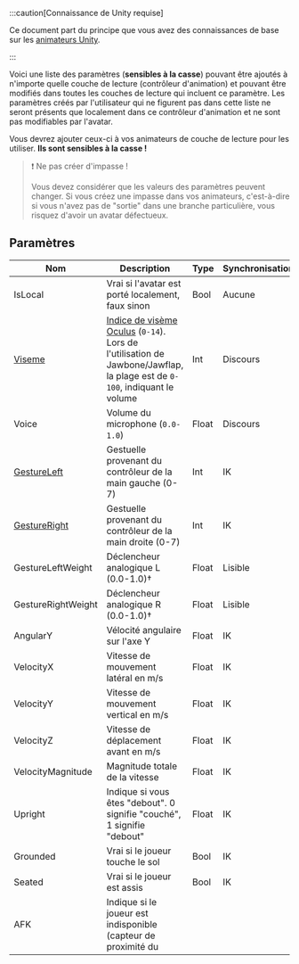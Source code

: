 

:::caution[Connaissance de Unity requise]

Ce document part du principe que vous avez des connaissances de base sur les [animateurs Unity](https://docs.unity3d.com/2019.4/Documentation/Manual/class-AnimatorController.html).

:::

Voici une liste des paramètres (**sensibles à la casse**) pouvant être ajoutés à n'importe quelle couche de lecture (contrôleur d'animation) et pouvant être modifiés dans toutes les couches de lecture qui incluent ce paramètre. Les paramètres créés par l'utilisateur qui ne figurent pas dans cette liste ne seront présents que localement dans ce contrôleur d'animation et ne sont pas modifiables par l'avatar.

Vous devrez ajouter ceux-ci à vos animateurs de couche de lecture pour les utiliser. **Ils sont sensibles à la casse !**

> ❗️ Ne pas créer d'impasse !
> 
> Vous devez considérer que les valeurs des paramètres peuvent changer. Si vous créez une impasse dans vos animateurs, c'est-à-dire si vous n'avez pas de "sortie" dans une branche particulière, vous risquez d'avoir un avatar défectueux.

## Paramètres

| Nom                                                                        | Description                                                                                                                                                                        | Type        | Synchronisation |
| --------------------------------------------------------------------------- | ---------------------------------------------------------------------------------------------------------------------------------------------------------------------------------- | ----------- | --------------- |
| IsLocal                                                                     | Vrai si l'avatar est porté localement, faux sinon                                                                                                                                  | Bool        | Aucune          |
| [Viseme](/fr/avatars/animator-parameters#les-valeurs-de-viseme)                 | [Indice de visème Oculus](https://developer.oculus.com/documentation/unity/audio-ovrlipsync-viseme-reference) (`0-14`). Lors de l'utilisation de Jawbone/Jawflap, la plage est de `0-100`, indiquant le volume                                          | Int         | Discours        |
| Voice                                                                       | Volume du microphone (`0.0-1.0`)                                                                                                                                                   | Float       | Discours        |
| [GestureLeft](/fr/avatars/animator-parameters#les-valeurs-de-gestureleft-et-gestureright)  | Gestuelle provenant du contrôleur de la main gauche (0-7)                                                                                                                         | Int         | IK              |
| [GestureRight](/fr/avatars/animator-parameters#les-valeurs-de-gestureleft-et-gestureright) | Gestuelle provenant du contrôleur de la main droite (0-7)                                                                                                                         | Int         | IK              |
| GestureLeftWeight                                                           | Déclencheur analogique L (0.0-1.0)†                                                                                                                                                | Float       | Lisible         |
| GestureRightWeight                                                          | Déclencheur analogique R (0.0-1.0)†                                                                                                                                                | Float       | Lisible         |
| AngularY                                                                    | Vélocité angulaire sur l'axe Y                                                                                                                                                    | Float       | IK              |
| VelocityX                                                                   | Vitesse de mouvement latéral en m/s                                                                                                                                               | Float       | IK              |
| VelocityY                                                                   | Vitesse de mouvement vertical en m/s                                                                                                                                              | Float       | IK              |
| VelocityZ                                                                   | Vitesse de déplacement avant en m/s                                                                                                                                                | Float       | IK              |
| VelocityMagnitude                                                           | Magnitude totale de la vitesse                                                                                                                                                     | Float       | IK              |
| Upright                                                                     | Indique si vous êtes "debout". 0 signifie "couché", 1 signifie "debout"                                                                                                             | Float       | IK              |
| Grounded                                                                    | Vrai si le joueur touche le sol                                                                                                                                                    | Bool        | IK              |
| Seated                                                                      | Vrai si le joueur est assis                                                                                                                                                        | Bool        | IK              |
| AFK                                                                         | Indique si le joueur est indisponible (capteur de proximité du